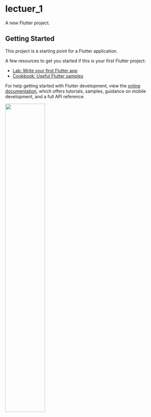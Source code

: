 # lectuer_1

A new Flutter project.

## Getting Started

This project is a starting point for a Flutter application.

A few resources to get you started if this is your first Flutter project:

- [Lab: Write your first Flutter app](https://docs.flutter.dev/get-started/codelab)
- [Cookbook: Useful Flutter samples](https://docs.flutter.dev/cookbook)

For help getting started with Flutter development, view the
[online documentation](https://docs.flutter.dev/), which offers tutorials,
samples, guidance on mobile development, and a full API reference.


<p>

  <img src="https://user-images.githubusercontent.com/119835050/218361001-300346c5-e407-4b1b-a467-4fd3e50d93fe.png" width="50%" heghit="70%">

<p/>
